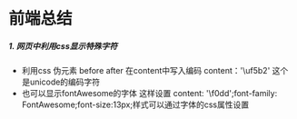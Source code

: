 前端总结
=====
##### 1. 网页中利用css显示特殊字符 
  * 利用css 伪元素 before after 在content中写入编码 content：'\uf5b2' 这个是unicode的编码字符
  * 也可以显示fontAwesome的字体 这样设置 content: '\f0dd';font-family: FontAwesome;font-size:13px;样式可以通过字体的css属性设置
